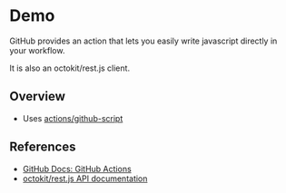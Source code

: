 # Demo

GitHub provides an action that lets you easily write javascript directly in your workflow.

It is also an octokit/rest.js client.

## Overview

- Uses [actions/github-script](https://github.com/actions/github-script)

## References

- [GitHub Docs: GitHub Actions](https://docs.github.com/en/actions)
- [octokit/rest.js API documentation](https://octokit.github.io/rest.js)
